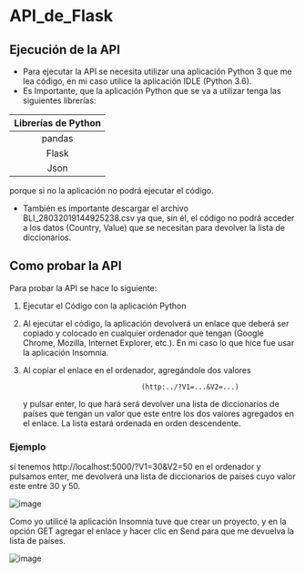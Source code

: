 # API_de_Flask

## Ejecución de la API
- Para ejecutar la API se necesita utilizar una aplicación Python 3 que me lea código, en mi caso utilice la aplicación IDLE (Python 3.6). 
- Es Importante, que la aplicación Python que se va a utilizar tenga las siguientes librerías:

|  Librerías de Python |
| :------------: |
|pandas|
| Flask |
| Json |

   porque si no la aplicación no podrá ejecutar el código.
 - También es importante descargar el archivo BLI_28032019144925238.csv ya que, sin él, el código no podrá acceder a los datos (Country, Value) que se necesitan para devolver la lista de diccionarios.

## Como probar la API
 Para probar la API se hace lo siguiente: 
 1. Ejecutar el Código con la aplicación Python
 2. Al ejecutar el código, la aplicación devolverá un enlace que deberá ser copiado y colocado en cualquier ordenador que tengan (Google Chrome, Mozilla, Internet Explorer, etc.). En mi caso lo que hice fue usar la aplicación Insomnia. 
 3. Al copiar el enlace en el ordenador, agregándole dos valores 
 
                                     (http:../?V1=...&V2=...) 
 
    y pulsar enter, lo que hará será devolver una lista de diccionarios de países que tengan un valor que este entre los dos valores agregados en el enlace. La lista estará ordenada en orden descendente.
 ### Ejemplo
 sí tenemos http://localhost:5000/?V1=30&V2=50 en el ordenador y pulsamos enter, me devolverá una lista de diccionarios de países cuyo valor este entre 30 y 50. 

   ![image](https://user-images.githubusercontent.com/84295373/118706114-6127d800-b7ef-11eb-9e75-76a69bb8a493.png)
   
 Como yo utilicé la aplicación Insomnia tuve que crear un proyecto, y en la opción GET agregar el enlace y hacer clic en Send para que me devuelva la lista de países.
 
   ![image](https://user-images.githubusercontent.com/84295373/118707000-65082a00-b7f0-11eb-880f-6fc0fc9dd91b.png)

